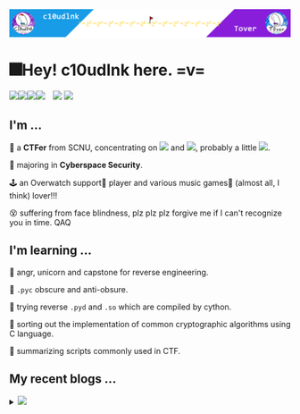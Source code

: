 <img src="headPic_c10udlnk.png" />

# 🎆Hey! c10udlnk here. =v=

<a href="https://c10udlnk.top/" target="_blank"><img src="https://img.shields.io/badge/-📜 c10udlnk's Blog-blueviolet?style=flat-square"></a><a href="https://tover.xyz/" target="_blank"><img src="https://img.shields.io/badge/-📜 Tover's Blog-blue?style=flat-square"></a><a href="https://github.com/c10udlnk" target="_blank"><img src="https://img.shields.io/badge/-github-black?logo=github&style=flat-square"></a><a href="https://0xffff.one/u/c10udlnk" target="_blank"><img src="https://img.shields.io/badge/-💻 0xffff-e8ecf3?style=flat-square"></a>&emsp;<img src="https://komarev.com/ghpvc/?username=c10udlnk&style=plastic&color=yellow" />&nbsp;<img src="https://img.shields.io/github/followers/c10udlnk?label=Follow&style=plastic&color=orange"/> 

## I'm ...

🚩 a **CTFer** from SCNU, concentrating on <img src="https://img.shields.io/static/v1?label=&&message=Reverse&style=social"> and <img src="https://img.shields.io/static/v1?label=&message=Misc&style=social">, probably a little <img src="https://img.shields.io/static/v1?label=&message=Hardware&style=social">.

🧭 majoring in **Cyberspace Security**.

🕹 an Overwatch support💉 player and various music games🎼 (almost all, I think) lover!!!

😵 suffering from face blindness, plz plz plz forgive me if I can't recognize you in time. QAQ

## I'm learning ...

📍 angr, unicorn and capstone for reverse engineering.

📍 `.pyc` obscure and anti-obsure.

📍 trying reverse `.pyd` and `.so` which are compiled by cython.

📍 sorting out the implementation of common cryptographic algorithms using C language.

📍 summarizing scripts commonly used in CTF.

## My recent blogs ...

<details>
  <summary><img src="https://img.shields.io/badge/-📢 Click to view more!-blueviolet?style=for-the-badge"></summary>
<!-- BLOG-POST-LIST:START -->
- [【wp】2022SUSCTF](https://c10udlnk.top/p/wpFor-2022SUSCTF/)
- [【wp】2022TQLCTF](https://c10udlnk.top/p/wpFor-2022TQLCTF/)
- [【wp】HWS计划2022硬件安全冬令营线上选拔赛](https://c10udlnk.top/p/wpFor-2022HWSTrial/)
- [Reading Code rapidly](https://c10udlnk.top/p/blogsFor-ComSec-readingCodes/)
- [【wp】2021Sloth选拔赛](https://c10udlnk.top/p/wpFor-2021SlothTrial/)
<!-- BLOG-POST-LIST:END -->
</details>
<!-- BLOG-POST-LIST:START -->
<!-- BLOG-POST-LIST:END -->
